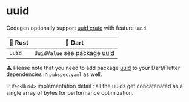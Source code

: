 # uuid

Codegen optionally support [uuid crate](https://docs.rs/uuid) with feature `uuid`.

| 🦀 Rust     | 🎯 Dart                                                         |
| ----------- | -----------                                                    |
| `Uuid`      | `UuidValue` see package [uuid](https://pub.dev/packages/uuid)  |

⚠️ Please note that you need to add package [uuid](https://pub.dev/packages/uuid/install) to your Dart/Flutter dependencies in `pubspec.yaml` as well.

💡 `Vec<Uuid>` implementation detail : all the uuids get concatenated as a single array of bytes for performance optimization.
